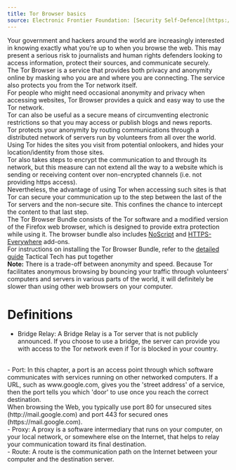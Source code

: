 ```yaml
---
title: Tor Browser basics
source: Electronic Frontier Foundation: [Security Self-Defence](https://ssd.eff.org/en/module/how-use-tor-windows)
---
```


Your government and hackers around the world are increasingly interested in knowing exactly what you’re up to when you browse the web. This may present a serious risk to journalists and human rights defenders looking to access information, protect their sources, and communicate securely.
<br>
The Tor Browser is a service that provides both privacy and anonymity online by masking who you are and where you are connecting. The service also protects you from the Tor network itself.
<br>
For people who might need occasional anonymity and privacy when accessing websites, Tor Browser provides a quick and easy way to use the Tor network.
<br>
Tor can also be useful as a secure means of circumventing electronic restrictions so that you may access or publish blogs and news reports.
<br>
Tor protects your anonymity by routing communications through a distributed network of servers run by volunteers from all over the world.
<br>
Using Tor hides the sites you visit from potential onlookers, and hides your location/identity from those sites.
<br>
Tor also takes steps to encrypt the communication to and through its network, but this measure can not extend all the way to a website which is sending or receiving content over non-encrypted channels (i.e. not providing https access).
<br>
Nevertheless, the advantage of using Tor when accessing such sites is that Tor can secure your communication up to the step between the last of the Tor servers and the non-secure site. This confines the chance to intercept the content to that last step.
<br>
The Tor Browser Bundle consists of the Tor software and a modified version of the Firefox web browser, which is designed to provide extra protection while using it. The browser bundle also includes [NoScript](https://securityinabox.org/en/guide/firefox/windows#801t) and [HTTPS-Everywhere](https://securityinabox.org/en/guide/firefox/windows#804) add-ons.
<br>
For instructions on installing the Tor Browser Bundle, refer to the [detailed guide](https://securityinabox.org/en/guide/torbrowser/windows) Tactical Tech has put together
<br>
**Note:** There is a trade-off between anonymity and speed. Because Tor facilitates anonymous browsing by bouncing your traffic through volunteers' computers and servers in various parts of the world, it will definitely be slower than using other web browsers on your computer.
<br>
# Definitions
- Bridge Relay: A Bridge Relay is a Tor server that is not publicly announced. If you choose to use a bridge, the server can provide you with access to the Tor network even if Tor is blocked in your country.
<br>
- Port: In this chapter, a port is an access point through which software communicates with services running on other networked computers. If a URL, such as www.google.com, gives you the 'street address' of a service, then the port tells you which 'door' to use once you reach the correct destination.
<br>
When browsing the Web, you typically use port 80 for unsecured sites (http://mail.google.com) and port 443 for secured ones (https://mail.google.com).
<br>
- Proxy: A proxy is a software intermediary that runs on your computer, on your local network, or somewhere else on the Internet, that helps to relay your communication toward its final destination.
<br>
- Route: A route is the communication path on the Internet between your computer and the destination server.
